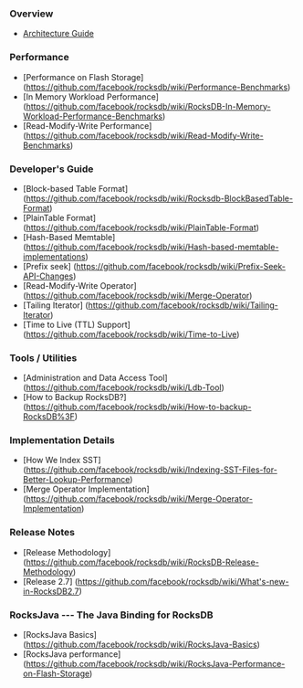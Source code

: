 ### Overview
* [Architecture Guide](https://github.com/facebook/rocksdb/wiki/Rocksdb-Architecture-Guide)

### Performance
* [Performance on Flash Storage] (https://github.com/facebook/rocksdb/wiki/Performance-Benchmarks)
* [In Memory Workload Performance] (https://github.com/facebook/rocksdb/wiki/RocksDB-In-Memory-Workload-Performance-Benchmarks)
* [Read-Modify-Write Performance] (https://github.com/facebook/rocksdb/wiki/Read-Modify-Write-Benchmarks)

### Developer's Guide
* [Block-based Table Format] (https://github.com/facebook/rocksdb/wiki/Rocksdb-BlockBasedTable-Format)
* [PlainTable Format] (https://github.com/facebook/rocksdb/wiki/PlainTable-Format)
* [Hash-Based Memtable] (https://github.com/facebook/rocksdb/wiki/Hash-based-memtable-implementations)
* [Prefix seek] (https://github.com/facebook/rocksdb/wiki/Prefix-Seek-API-Changes)
* [Read-Modify-Write Operator] (https://github.com/facebook/rocksdb/wiki/Merge-Operator)
* [Tailing Iterator] (https://github.com/facebook/rocksdb/wiki/Tailing-Iterator)
* [Time to Live (TTL) Support] (https://github.com/facebook/rocksdb/wiki/Time-to-Live)

### Tools / Utilities
* [Administration and Data Access Tool] (https://github.com/facebook/rocksdb/wiki/Ldb-Tool)
* [How to Backup RocksDB?] (https://github.com/facebook/rocksdb/wiki/How-to-backup-RocksDB%3F)

### Implementation Details
* [How We Index SST] (https://github.com/facebook/rocksdb/wiki/Indexing-SST-Files-for-Better-Lookup-Performance)
* [Merge Operator Implementation] (https://github.com/facebook/rocksdb/wiki/Merge-Operator-Implementation)

### Release Notes
* [Release Methodology] (https://github.com/facebook/rocksdb/wiki/RocksDB-Release-Methodology)
* [Release 2.7] (https://github.com/facebook/rocksdb/wiki/What's-new-in-RocksDB2.7)

### RocksJava --- The Java Binding for RocksDB
* [RocksJava Basics] (https://github.com/facebook/rocksdb/wiki/RocksJava-Basics)
* [RocksJava performance] (https://github.com/facebook/rocksdb/wiki/RocksJava-Performance-on-Flash-Storage)